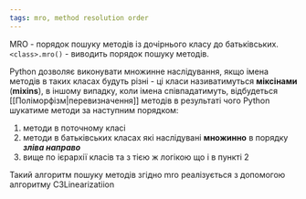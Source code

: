 ```yaml
---
tags: mro, method resolution order
---
```

MRO - порядок пошуку методів із дочірнього класу до батьківських.
`<class>.mro()` - виводить порядок пошуку методів.

Python дозволяє виконувати множинне наслідування, якщо імена методів в таких класах будуть різні - ці класи називатимуться **міксінами** (**mixins**), в іншому випадку, коли імена співпадатимуть, відбудеться [[Поліморфізм|перевизначення]] методів в результаті чого Python шукатиме методи за наступним порядком:
1. методи в поточному класі
2. методи в батьківських класах які наслідувані **множинно** в порядку ***зліва направо***
3. вище по ієрархії класів та з тією ж логікою що і в пункті 2

Такий алгоритм пошуку методів згідно mro реалізується з допомогою алгоритму C3Linearizatiion